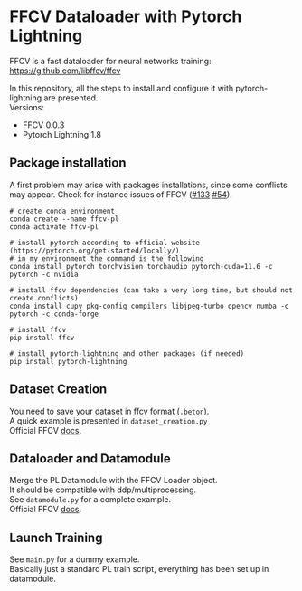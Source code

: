 # FFCV Dataloader with Pytorch Lightning

FFCV is a fast dataloader for neural networks training: https://github.com/libffcv/ffcv  

In this repository, all the steps to install and configure it with pytorch-lightning are presented.  
Versions:
- FFCV 0.0.3
- Pytorch Lightning 1.8 

## Package installation

A first problem may arise with packages installations, since some conflicts may appear. 
Check for instance issues of FFCV ([#133](https://github.com/libffcv/ffcv/issues/133) 
[#54](https://github.com/libffcv/ffcv/issues/54)). 

```
# create conda environment
conda create --name ffcv-pl
conda activate ffcv-pl

# install pytorch according to official website (https://pytorch.org/get-started/locally/)
# in my environment the command is the following 
conda install pytorch torchvision torchaudio pytorch-cuda=11.6 -c pytorch -c nvidia

# install ffcv dependencies (can take a very long time, but should not create conflicts)
conda install cupy pkg-config compilers libjpeg-turbo opencv numba -c pytorch -c conda-forge

# install ffcv
pip install ffcv

# install pytorch-lightning and other packages (if needed)
pip install pytorch-lightning
```

## Dataset Creation

You need to save your dataset in ffcv format (`.beton`).   
A quick example is presented in `dataset_creation.py`  
Official FFCV [docs](https://docs.ffcv.io/writing_datasets.html).

## Dataloader and Datamodule

Merge the PL Datamodule with the FFCV Loader object.  
It should be compatible with ddp/multiprocessing.  
See `datamodule.py` for a complete example.  
Official FFCV [docs](https://docs.ffcv.io/making_dataloaders.html).

## Launch Training

See `main.py` for a dummy example.  
Basically just a standard PL train script, everything has been set up in datamodule.  
